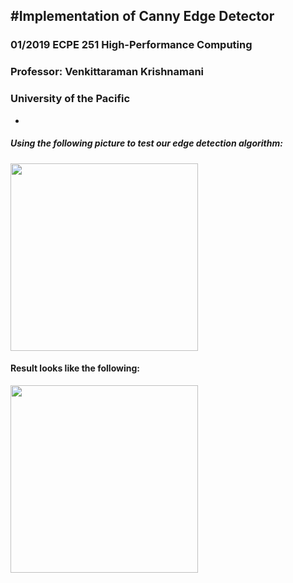 #Implementation of Canny Edge Detector
-
### 01/2019 ECPE 251 High-Performance Computing  
### Professor: Venkittaraman Krishnamani
### University of the Pacific
-
##### Using the following picture to test our edge detection algorithm:

<img src = "https://www.researchgate.net/profile/Hugo_Hidalgo-Silva/publication/253682881/figure/fig2/AS:298135596355602@1448092473989/Lena-Original-Image-512x512-pixels.png" width= "300">

#### Result looks like the following:

<img src = "https://lh3.googleusercontent.com/g9AXbnr9mC8EEC-HS2A4U3WpgU8TD9YDR3ffSkeU9Ig0ANmhSaqTYefvJlGyjoJcULS9nSHoaR0irEzKrlUB2Rb_FRN64rUIvDPqAbb7N6mLl8Pvl2dGeWWO9gepk-mt6f3BBX9RDLkcLPrrJ-YxT1LD6zDcoxXrPkLuF8U81ImQNNG7OYvmLKIx1aoB_hs4rJrcFTncnpB2Odmpcak22op9chYJbBsWwv07L4BiIPKnQwqLflB0DQqypulyLQ_vy_GbNEkfBX66R8rpCh4SXTS0td9Mk1R_rkqCVEdHl5v9sSLbFZqnrHMf5hYmmITQMVsK03BApaTPh0geiX0Nf8L4wn6BeKnFDGaqSaHEKCQcNWfuiNkRuV2CJOYf5cmsQ9Xe7_W5ERt_mDPMK8te_i-bO-C-nVocKMU0kepd8O8ZdzeMaJx4smHpW4vs0ut-ouAfH_YCLBGNAsrZVHwAjdMku9ySv6FhTjqYXM7hymDWMtumnsfWYbzwa3aYcPbbalGR4wKGgSojYDA7Z4gdRHTRPGDgK6YS7xkCoXpR3YHz3dNSuY8qfriobaaCqJRLSt6aB2sb7KOHaTvp52Mwi161lcmlhYE9_7kekvli8cRaATCWusFyJygz0lAQnMaXjGI8LUpCMworzOdYo5Zh0k50xFL08IuO2X1FxNAjHlO3vdXpkK52gA=w602-h624-no" width= "300">


